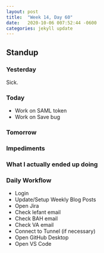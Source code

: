 ```yaml
---
layout: post
title:  "Week 14, Day 60"
date:   2020-10-06 007:52:44 -0600
categories: jekyll update
---
```


## Standup
  
### Yesterday
Sick.

### Today
* Work on SAML token
* Work on Save bug
   
### Tomorrow
  
### Impediments

### What I actually ended up doing

### Daily Workflow
* Login
* Update/Setup Weekly Blog Posts
* Open Jira
* Check lefant email
* Check BAH email
* Check VA email
* Connect to Tunnel (if necessary)
* Open GitHub Desktop
* Open VS Code

